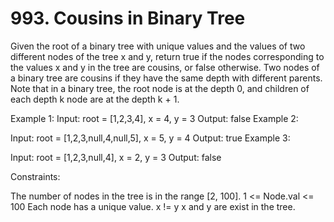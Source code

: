 # 993. Cousins in Binary Tree

Given the root of a binary tree with unique values and the values of two different nodes of the tree x and y, return true if the nodes corresponding to the values x and y in the tree are cousins, or false otherwise.
Two nodes of a binary tree are cousins if they have the same depth with different parents.
Note that in a binary tree, the root node is at the depth 0, and children of each depth k node are at the depth k + 1.


Example 1:
Input: root = [1,2,3,4], x = 4, y = 3
Output: false
Example 2:

Input: root = [1,2,3,null,4,null,5], x = 5, y = 4
Output: true
Example 3:

Input: root = [1,2,3,null,4], x = 2, y = 3
Output: false

Constraints:

The number of nodes in the tree is in the range [2, 100].
1 <= Node.val <= 100
Each node has a unique value.
x != y
x and y are exist in the tree.
